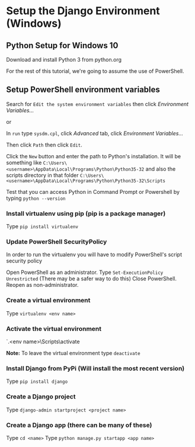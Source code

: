 # Setup the Django Environment (Windows)

## Python Setup for Windows 10
Download and install Python 3 from python.org

For the rest of this tutorial, we're going to assume the use of PowerShell. 

## Setup PowerShell environment variables
Search for `Edit the system environment variables` then click _Environment Variables..._  

or

In `run` type `sysdm.cpl`, click _Advanced_ tab, click _Environment Variables..._  

Then click `Path` then click `Edit`. 

Click the `New` button and enter the path to Python's installation. It will be something like `C:\Users\<username>\AppData\Local\Programs\Python\Python35-32` and also the scripts directory in that folder `C:\Users\<username>\AppData\Local\Programs\Python\Python35-32\Scripts`

Test that you can access Python in Command Prompt or Powershell by typing `python --version` 

### Install virtualenv using pip (pip is a package manager)
Type `pip install virtualenv`

### Update PowerShell SecurityPolicy
In order to run the virtualenv you will have to modify PowerShell's script security policy

Open PowerShell as an administrator. 
Type `Set-ExecutionPolicy Unrestricted` (There may be a safer way to do this)
Close PowerShell.
Reopen as non-administrator.  

### Create a virtual environment
Type `virtualenv <env name>`

### Activate the virtual environment
`.\<env name>\Scripts\activate

**Note:**
To leave the virtual environment type `deactivate`

### Install Django from PyPi (Will install the most recent version)
Type `pip install django`

### Create a Django project
Type `django-admin startproject <project name>`

### Create a Django app (there can be many of these)
Type `cd <name>`
Type `python manage.py startapp <app name>`